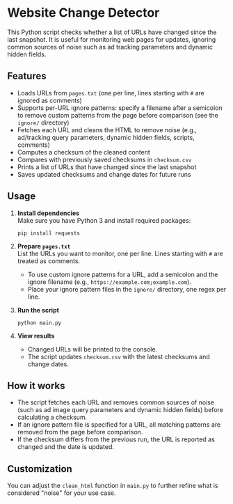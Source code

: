 # Website Change Detector

This Python script checks whether a list of URLs have changed since the last snapshot. It is useful for monitoring web pages for updates, ignoring common sources of noise such as ad tracking parameters and dynamic hidden fields.

## Features

- Loads URLs from `pages.txt` (one per line, lines starting with `#` are ignored as comments)
- Supports per-URL ignore patterns: specify a filename after a semicolon to remove custom patterns from the page before comparison (see the `ignore/` directory)
- Fetches each URL and cleans the HTML to remove noise (e.g., ad/tracking query parameters, dynamic hidden fields, scripts, comments)
- Computes a checksum of the cleaned content
- Compares with previously saved checksums in `checksum.csv`
- Prints a list of URLs that have changed since the last snapshot
- Saves updated checksums and change dates for future runs

## Usage

1. **Install dependencies**  
   Make sure you have Python 3 and install required packages:
   ```
   pip install requests
   ```

2. **Prepare `pages.txt`**  
   List the URLs you want to monitor, one per line. Lines starting with `#` are treated as comments.

   - To use custom ignore patterns for a URL, add a semicolon and the ignore filename (e.g., `https://example.com;example.com`).
   - Place your ignore pattern files in the `ignore/` directory, one regex per line.

3. **Run the script**
   ```
   python main.py
   ```

4. **View results**  
   - Changed URLs will be printed to the console.
   - The script updates `checksum.csv` with the latest checksums and change dates.

## How it works

- The script fetches each URL and removes common sources of noise (such as ad image query parameters and dynamic hidden fields) before calculating a checksum.
- If an ignore pattern file is specified for a URL, all matching patterns are removed from the page before comparison.
- If the checksum differs from the previous run, the URL is reported as changed and the date is updated.

## Customization

You can adjust the `clean_html` function in `main.py` to further refine what is considered "noise" for your use case.